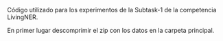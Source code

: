 Código utilizado para los experimentos de la Subtask-1 de la competencia LivingNER.

En primer lugar descomprimir el zip con los datos en la carpeta principal.

